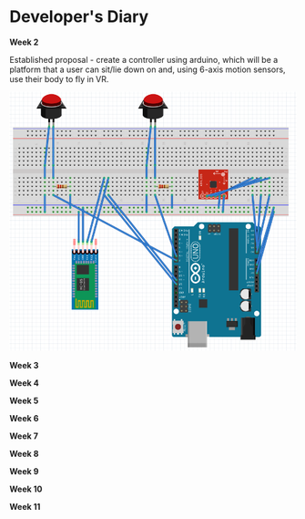 # Developer's Diary

**Week 2**

Established proposal - create a controller using arduino, which will be a platform
that a user can sit/lie down on and, using 6-axis motion sensors, use their body
to fly in VR.

![Arduino Design](https://github.com/JoseOcasio1994/P3/blob/master/Resources/Design.png?raw=true) 

**Week 3**

**Week 4**

**Week 5**

**Week 6**

**Week 7**

**Week 8**

**Week 9**

**Week 10**

**Week 11**

